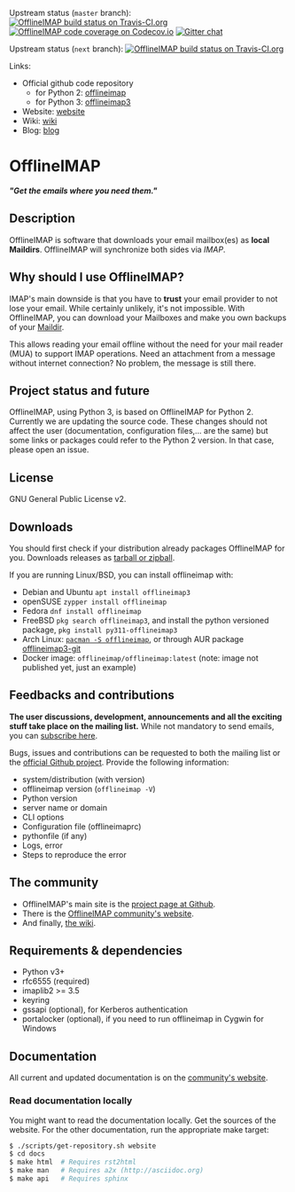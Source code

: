 Upstream status (`master` branch):
[![OfflineIMAP build status on Travis-CI.org](https://travis-ci.org/OfflineIMAP/offlineimap.svg?branch=master)](https://travis-ci.org/OfflineIMAP/offlineimap)
[![OfflineIMAP code coverage on Codecov.io](https://codecov.io/gh/OfflineIMAP/offlineimap/branch/master/graph/badge.svg)](https://codecov.io/gh/OfflineIMAP/offlineimap)
[![Gitter chat](https://badges.gitter.im/OfflineIMAP/offlineimap.png)](https://gitter.im/OfflineIMAP/offlineimap)

Upstream status (`next` branch):
[![OfflineIMAP build status on Travis-CI.org](https://travis-ci.org/OfflineIMAP/offlineimap.svg?branch=next)](https://travis-ci.org/OfflineIMAP/offlineimap)

[offlineimap]: https://github.com/OfflineIMAP/offlineimap
[offlineimap3]: https://github.com/OfflineIMAP/offlineimap3
[website]: https://www.offlineimap.org
[wiki]: https://github.com/OfflineIMAP/offlineimap/wiki
[blog]: https://www.offlineimap.org/posts.html

Links:
* Official github code repository
  * for Python 2: [offlineimap]
  * for Python 3: [offlineimap3]
* Website: [website]
* Wiki: [wiki]
* Blog: [blog]

# OfflineIMAP

***"Get the emails where you need them."***


## Description

OfflineIMAP is software that downloads your email mailbox(es) as **local
Maildirs**. OfflineIMAP will synchronize both sides via *IMAP*.


## Why should I use OfflineIMAP?

IMAP's main downside is that you have to **trust** your email provider to
not lose your email. While certainly unlikely, it's not impossible.
With OfflineIMAP, you can download your Mailboxes and make you own backups of
your [Maildir](https://en.wikipedia.org/wiki/Maildir).

This allows reading your email offline without the need for your mail
reader (MUA) to support IMAP operations. Need an attachment from a
message without internet connection? No problem, the message is still there.


## Project status and future

OfflineIMAP, using Python 3, is based on OfflineIMAP for Python 2.
Currently we are updating the source code. These changes should not affect
the user (documentation, configuration files,... are the same) but some
links or packages could refer to the Python 2 version. In that case, please
open an issue.


## License

GNU General Public License v2.


## Downloads

You should first check if your distribution already packages OfflineIMAP for you.
Downloads releases as [tarball or zipball](https://github.com/OfflineIMAP/offlineimap3/tags).

If you are running Linux/BSD, you can install offlineimap with:

-  Debian and Ubuntu `apt install offlineimap3`
-  openSUSE `zypper install offlineimap`
-  Fedora `dnf install offlineimap`
-  FreeBSD `pkg search offlineimap3`, and install the python versioned package, `pkg install py311-offlineimap3`
-  Arch Linux: [`pacman -S offlineimap`](https://archlinux.org/packages/extra/any/offlineimap/), or through AUR package [offlineimap3-git](https://aur.archlinux.org/packages/offlineimap3-git/)
-  Docker image: `offlineimap/offlineimap:latest` 
 (note: image not published yet, just an example)

## Feedbacks and contributions

**The user discussions, development, announcements and all the exciting stuff take
place on the mailing list.** While not mandatory to send emails, you can
[subscribe here](http://lists.alioth.debian.org/mailman/listinfo/offlineimap-project).

Bugs, issues and contributions can be requested to both the mailing list or the
[official Github project][offlineimap3].  Provide the following information:
- system/distribution (with version)
- offlineimap version (`offlineimap -V`)
- Python version
- server name or domain
- CLI options
- Configuration file (offlineimaprc)
- pythonfile (if any)
- Logs, error
- Steps to reproduce the error


## The community

* OfflineIMAP's main site is the [project page at Github][offlineimap3].
* There is the [OfflineIMAP community's website][website].
* And finally, [the wiki][wiki].


## Requirements & dependencies

* Python v3+
* rfc6555 (required)
* imaplib2 >= 3.5
* keyring
* gssapi (optional), for Kerberos authentication
* portalocker (optional), if you need to run offlineimap in Cygwin for Windows

## Documentation

All current and updated documentation is on the [community's website][website].


### Read documentation locally

You might want to read the documentation locally. Get the sources of the website.
For the other documentation, run the appropriate make target:

```sh
$ ./scripts/get-repository.sh website
$ cd docs
$ make html  # Requires rst2html
$ make man   # Requires a2x (http://asciidoc.org)
$ make api   # Requires sphinx
```
